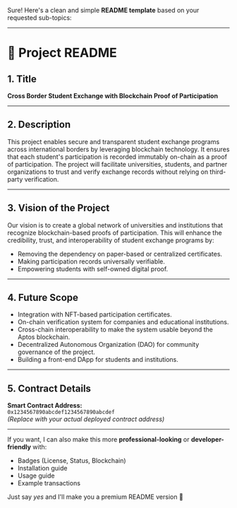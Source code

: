 Sure! Here's a clean and simple **README template** based on your requested sub-topics:

---

# 📄 Project README

## 1. Title  
**Cross Border Student Exchange with Blockchain Proof of Participation**

---

## 2. Description  
This project enables secure and transparent student exchange programs across international borders by leveraging blockchain technology. It ensures that each student's participation is recorded immutably on-chain as a proof of participation. The project will facilitate universities, students, and partner organizations to trust and verify exchange records without relying on third-party verification.

---

## 3. Vision of the Project  
Our vision is to create a global network of universities and institutions that recognize blockchain-based proofs of participation. This will enhance the credibility, trust, and interoperability of student exchange programs by:
- Removing the dependency on paper-based or centralized certificates.
- Making participation records universally verifiable.
- Empowering students with self-owned digital proof.

---

## 4. Future Scope  
- Integration with NFT-based participation certificates.
- On-chain verification system for companies and educational institutions.
- Cross-chain interoperability to make the system usable beyond the Aptos blockchain.
- Decentralized Autonomous Organization (DAO) for community governance of the project.
- Building a front-end DApp for students and institutions.

---

## 5. Contract Details  
**Smart Contract Address:**  
`0x1234567890abcdef1234567890abcdef`  
_(Replace with your actual deployed contract address)_

---

If you want, I can also make this more **professional-looking** or **developer-friendly** with:
- Badges (License, Status, Blockchain)
- Installation guide
- Usage guide
- Example transactions

Just say *yes* and I'll make you a premium README version 🚀
